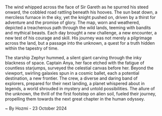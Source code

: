 
The wind whipped across the face of Sir Gareth as he spurred his steed onward, the cobbled road rattling beneath his hooves. The sun beat down, a merciless furnace in the sky, yet the knight pushed on, driven by a thirst for adventure and the promise of glory. The map, worn and weathered, depicted a treacherous path through the wild lands, teeming with bandits and mythical beasts. Each day brought a new challenge, a new encounter, a new test of his courage and skill. His journey was not merely a pilgrimage across the land, but a passage into the unknown, a quest for a truth hidden within the tapestry of time. 

The starship Zephyr hummed, a silent giant carving through the inky blackness of space. Captain Anya, her face etched with the fatigue of countless starjumps, surveyed the celestial canvas before her. Beyond the viewport, swirling galaxies spun in a cosmic ballet, each a potential destination, a new frontier. The crew, a diverse and daring band of explorers, prepared for their next landing, a planet whispered about in legends, a world shrouded in mystery and untold possibilities. The allure of the unknown, the thrill of the first footstep on alien soil, fueled their journey, propelling them towards the next great chapter in the human odyssey. 

~ By Hozmi - 23 October 2024
